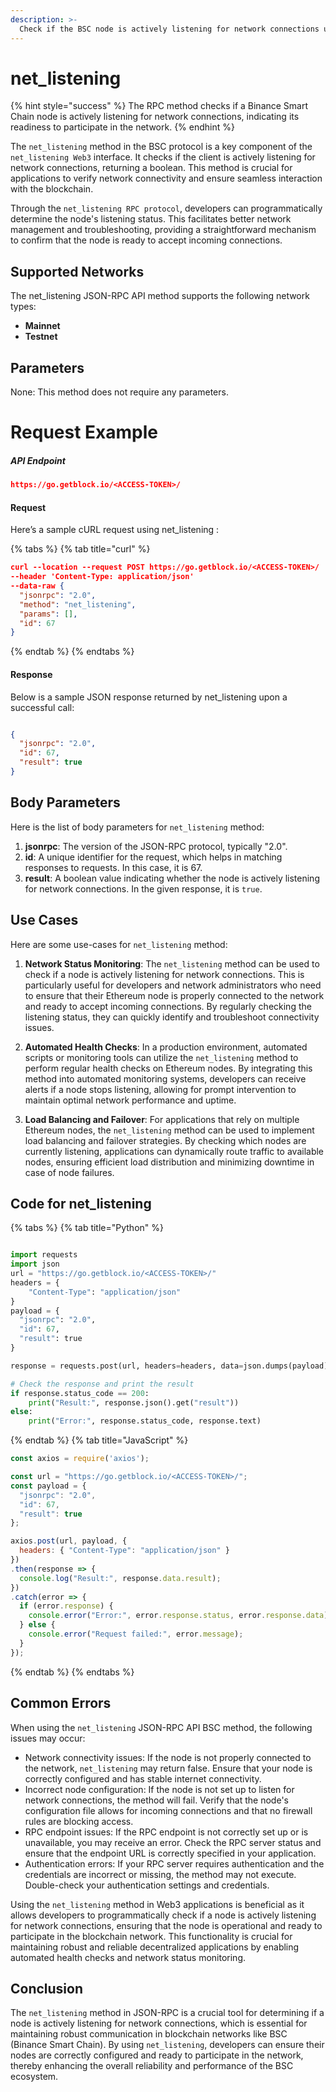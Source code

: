 ```yaml
---
description: >-
  Check if the BSC node is actively listening for network connections using the net_listening method in the JSON-RPC API Interface.
---
```


# net_listening

{% hint style="success" %}
The RPC method checks if a Binance Smart Chain node is actively listening for network connections, indicating its readiness to participate in the network.&#x20;
{% endhint %}

The `net_listening` method in the BSC protocol is a key component of the `net_listening Web3` interface. It checks if the client is actively listening for network connections, returning a boolean. This method is crucial for applications to verify network connectivity and ensure seamless interaction with the blockchain.

Through the `net_listening RPC protocol`, developers can programmatically determine the node's listening status. This facilitates better network management and troubleshooting, providing a straightforward mechanism to confirm that the node is ready to accept incoming connections.

## Supported Networks

The net_listening JSON-RPC API method supports the following network types:
- **Mainnet**
- **Testnet**

## Parameters

None: This method does not require any parameters.

# Request Example

##### API Endpoint

```json
https://go.getblock.io/<ACCESS-TOKEN>/
```


#### Request

Here’s a sample cURL request using net_listening :

{% tabs %}
{% tab title="curl" %}
```json
curl --location --request POST https://go.getblock.io/<ACCESS-TOKEN>/
--header 'Content-Type: application/json' 
--data-raw {
  "jsonrpc": "2.0",
  "method": "net_listening",
  "params": [],
  "id": 67
}
```
{% endtab %}
{% endtabs %}

#### Response

Below is a sample JSON response returned by net_listening upon a successful call:

```json

{
  "jsonrpc": "2.0",
  "id": 67,
  "result": true
}

```

## Body Parameters

Here is the list of body parameters for `net_listening` method:

1. **jsonrpc**: The version of the JSON-RPC protocol, typically "2.0".
2. **id**: A unique identifier for the request, which helps in matching responses to requests. In this case, it is 67.
3. **result**: A boolean value indicating whether the node is actively listening for network connections. In the given response, it is `true`.

## Use Cases

Here are some use-cases for `net_listening` method:

1. **Network Status Monitoring**: The `net_listening` method can be used to check if a node is actively listening for network connections. This is particularly useful for developers and network administrators who need to ensure that their Ethereum node is properly connected to the network and ready to accept incoming connections. By regularly checking the listening status, they can quickly identify and troubleshoot connectivity issues.

2. **Automated Health Checks**: In a production environment, automated scripts or monitoring tools can utilize the `net_listening` method to perform regular health checks on Ethereum nodes. By integrating this method into automated monitoring systems, developers can receive alerts if a node stops listening, allowing for prompt intervention to maintain optimal network performance and uptime.

3. **Load Balancing and Failover**: For applications that rely on multiple Ethereum nodes, the `net_listening` method can be used to implement load balancing and failover strategies. By checking which nodes are currently listening, applications can dynamically route traffic to available nodes, ensuring efficient load distribution and minimizing downtime in case of node failures.

## Code for net_listening

{% tabs %}
{% tab title="Python" %}
```python

import requests
import json
url = "https://go.getblock.io/<ACCESS-TOKEN>/"
headers = {
    "Content-Type": "application/json"
}
payload = {
  "jsonrpc": "2.0",
  "id": 67,
  "result": true
}

response = requests.post(url, headers=headers, data=json.dumps(payload))

# Check the response and print the result
if response.status_code == 200:
    print("Result:", response.json().get("result"))
else:
    print("Error:", response.status_code, response.text)

```
{% endtab %}
{% tab title="JavaScript" %}
```javascript
const axios = require('axios');

const url = "https://go.getblock.io/<ACCESS-TOKEN>/";
const payload = {
  "jsonrpc": "2.0",
  "id": 67,
  "result": true
};

axios.post(url, payload, {
  headers: { "Content-Type": "application/json" }
})
.then(response => {
  console.log("Result:", response.data.result);
})
.catch(error => {
  if (error.response) {
    console.error("Error:", error.response.status, error.response.data);
  } else {
    console.error("Request failed:", error.message);
  }
});
```
{% endtab %}
{% endtabs %}

## Common Errors

When using the `net_listening` JSON-RPC API BSC method, the following issues may occur:
- Network connectivity issues: If the node is not properly connected to the network, `net_listening` may return false. Ensure that your node is correctly configured and has stable internet connectivity.
- Incorrect node configuration: If the node is not set up to listen for network connections, the method will fail. Verify that the node's configuration file allows for incoming connections and that no firewall rules are blocking access.
- RPC endpoint issues: If the RPC endpoint is not correctly set up or is unavailable, you may receive an error. Check the RPC server status and ensure that the endpoint URL is correctly specified in your application.
- Authentication errors: If your RPC server requires authentication and the credentials are incorrect or missing, the method may not execute. Double-check your authentication settings and credentials.

Using the `net_listening` method in Web3 applications is beneficial as it allows developers to programmatically check if a node is actively listening for network connections, ensuring that the node is operational and ready to participate in the blockchain network. This functionality is crucial for maintaining robust and reliable decentralized applications by enabling automated health checks and network status monitoring.

## Conclusion

The `net_listening` method in JSON-RPC is a crucial tool for determining if a node is actively listening for network connections, which is essential for maintaining robust communication in blockchain networks like BSC (Binance Smart Chain). By using `net_listening`, developers can ensure their nodes are correctly configured and ready to participate in the network, thereby enhancing the overall reliability and performance of the BSC ecosystem.
